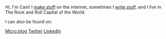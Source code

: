 Hi, I'm Cam!
I [make stuff](https://github.com/cwardzala) on the internet, sometimes I [write stuff](https://dev.to/cwardzala), and I live in The Rock and Roll Capital of the World.

I can also be found on:

[Micro.blog](https://micro.camwardzala.com/)
[Twitter](https://twitter.com/camwardzala)
[LinkedIn](https://www.linkedin.com/in/cameronwardzala/)
